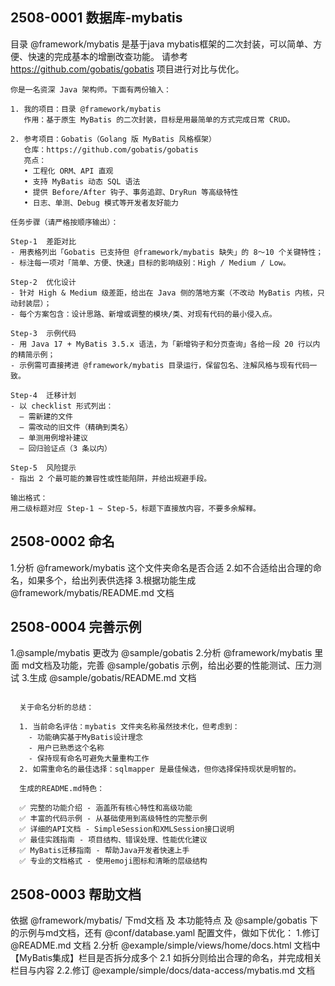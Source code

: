 ## 2508-0001 数据库-mybatis

目录 @framework/mybatis 是基于java mybatis框架的二次封装，可以简单、方便、快速的完成基本的增删改查功能。
请参考 https://github.com/gobatis/gobatis 项目进行对比与优化。

```kimi
你是一名资深 Java 架构师。下面有两份输入：

1. 我的项目：目录 @framework/mybatis  
   作用：基于原生 MyBatis 的二次封装，目标是用最简单的方式完成日常 CRUD。

2. 参考项目：Gobatis（Golang 版 MyBatis 风格框架）  
   仓库：https://github.com/gobatis/gobatis  
   亮点：  
   • 工程化 ORM、API 直观  
   • 支持 MyBatis 动态 SQL 语法  
   • 提供 Before/After 钩子、事务追踪、DryRun 等高级特性  
   • 日志、单测、Debug 模式等开发者友好能力

任务步骤（请严格按顺序输出）：

Step-1  差距对比  
- 用表格列出「Gobatis 已支持但 @framework/mybatis 缺失」的 8～10 个关键特性；  
- 标注每一项对「简单、方便、快速」目标的影响级别：High / Medium / Low。

Step-2  优化设计  
- 针对 High & Medium 级差距，给出在 Java 侧的落地方案（不改动 MyBatis 内核，只动封装层）；  
- 每个方案包含：设计思路、新增或调整的模块/类、对现有代码的最小侵入点。

Step-3  示例代码  
- 用 Java 17 + MyBatis 3.5.x 语法，为「新增钩子和分页查询」各给一段 20 行以内的精简示例；  
- 示例需可直接拷进 @framework/mybatis 目录运行，保留包名、注解风格与现有代码一致。

Step-4  迁移计划  
- 以 checklist 形式列出：  
  – 需新建的文件  
  – 需改动的旧文件（精确到类名）  
  – 单测用例增补建议  
  – 回归验证点（3 条以内）

Step-5  风险提示  
- 指出 2 个最可能的兼容性或性能陷阱，并给出规避手段。

输出格式：  
用二级标题对应 Step-1 ~ Step-5，标题下直接放内容，不要多余解释。
```

## 2508-0002 命名

1.分析 @framework/mybatis 这个文件夹命名是否合适
2.如不合适给出合理的命名，如果多个，给出列表供选择
3.根据功能生成 @framework/mybatis/README.md 文档

## 2508-0004 完善示例

1.@sample/mybatis 更改为 @sample/gobatis 
2.分析 @framework/mybatis 里面 md文档及功能，完善 @sample/gobatis 示例，给出必要的性能测试、压力测试
3.生成 @sample/gobatis/README.md 文档

```claude

  关于命名分析的总结：

  1. 当前命名评估：mybatis 文件夹名称虽然技术化，但考虑到：
    - 功能确实基于MyBatis设计理念
    - 用户已熟悉这个名称
    - 保持现有命名可避免大量重构工作
  2. 如需重命名的最佳选择：sqlmapper 是最佳候选，但你选择保持现状是明智的。

  生成的README.md特色：

  ✅ 完整的功能介绍 - 涵盖所有核心特性和高级功能
  ✅ 丰富的代码示例 - 从基础使用到高级特性的完整示例
  ✅ 详细的API文档 - SimpleSession和XMLSession接口说明
  ✅ 最佳实践指南 - 项目结构、错误处理、性能优化建议
  ✅ MyBatis迁移指南 - 帮助Java开发者快速上手
  ✅ 专业的文档格式 - 使用emoji图标和清晰的层级结构

```

## 2508-0003 帮助文档

依据 @framework/mybatis/ 下md文档 及 本功能特点 及 @sample/gobatis 下的示例与md文档，还有 @conf/database.yaml 配置文件，做如下优化：
1.修订 @README.md 文档
2.分析 @example/simple/views/home/docs.html 文档中【MyBatis集成】栏目是否拆分成多个
2.1 如拆分则给出合理的命名，并完成相关栏目与内容
2.2.修订 @example/simple/docs/data-access/mybatis.md 文档

```claude



```

